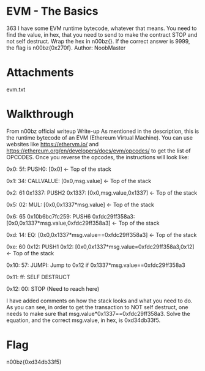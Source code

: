 # EVM - The Basics
363
I have some EVM runtime bytecode, whatever that means. You need to find the value, in hex, that you need to send to make the contract STOP and not self destruct. Wrap the hex in n00bz{}. If the correct answer is 9999, the flag is n00bz{0x270f}. Author: NoobMaster

# Attachments
evm.txt

# Walkthrough
 From n00bz official writeup
Write-up
As mentioned in the description, this is the runtime bytecode of an EVM (Ethereum Virtual Machine). You can use websites like https://ethervm.io/ and https://ethereum.org/en/developers/docs/evm/opcodes/ to get the list of OPCODES. Once you reverse the opcodes, the instructions will look like:

0x0: 5f: PUSH0: [0x0] <- Top of the stack

0x1: 34: CALLVALUE: [0x0,msg.value] <- Top of the stack

0x2: 61 0x1337: PUSH2 0x1337: [0x0,msg.value,0x1337] <- Top of the stack

0x5: 02: MUL: [0x0,0x1337*msg.value] <- Top of the stack

0x6: 65 0x10b6bc7fc259: PUSH6 0xfdc29ff358a3: [0x0,0x1337*msg.value,0xfdc29ff358a3] <- Top of the stack
 
0xd: 14: EQ: [0x0,0x1337*msg.value==0xfdc29ff358a3] <- Top of the stack

0xe: 60 0x12: PUSH1 0x12: [0x0,0x1337*msg.value=0xfdc29ff358a3,0x12] <- Top of the stack

0x10: 57: JUMPI: Jump to 0x12 if 0x1337*msg.value==0xfdc29ff358a3

0x11: ff: SELF DESTRUCT

0x12: 00: STOP (Need to reach here)

I have added comments on how the stack looks and what you need to do. As you can see, in order to get the transaction to NOT self destruct, one needs to make sure that msg.value*0x1337==0xfdc29ff358a3. Solve the equation, and the correct msg.value, in hex, is 0xd34db33f5.

# Flag
n00bz{0xd34db33f5}